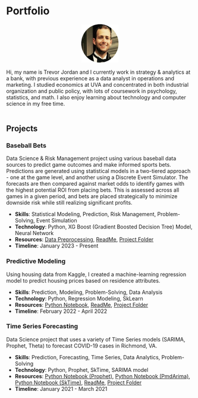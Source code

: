 # Portfolio
<p align="center"><img src="./assets/profile_pic.png" alt="profile_pic" width="100"/></p>

Hi, my name is Trevor Jordan and I currently work in strategy & analytics at a bank, with previous experience as a data analyst in operations and marketing. I studied economics at UVA and concentrated in both industrial organization and public policy, with lots of coursework in psychology, statistics, and math. I also enjoy learning about technology and computer science in my free time.
<br><br>

## Projects

### Baseball Bets
Data Science & Risk Management project using various baseball data sources to predict game outcomes and make informed sports bets. Predictions are generated using statistical models in a two-tiered approach - one at the game level, and another using a Discrete Event Simulator. The forecasts are then compared against market odds to identify games with the highest potential ROI from placing bets. This is assessed across all games in a given period, and bets are placed strategically to minimize downside risk while still realizing significant profits.
- **Skills**: Statistical Modeling, Prediction, Risk Management, Problem-Solving, Event Simulation
- **Technology**: Python, XG Boost (Gradient Boosted Decision Tree) Model, Neural Network
- **Resources**: [Data Preprocessing](./projects/baseball/preprocess.ipynb), [ReadMe](./projects/baseball#readme), [Project Folder](./projects/baseball)
- **Timeline**: January 2023 - Present

### Predictive Modeling
Using housing data from Kaggle, I created a machine-learning regression model to predict housing prices based on residence attributes.
- **Skills**: Prediction, Modeling, Problem-Solving, Data Analysis
- **Technology**: Python, Regression Modeling, SkLearn
- **Resources**: [Python Notebook](./projects/housing/main.ipynb), [ReadMe](./projects/housing#readme), [Project Folder](./projects/housing)
- **Timeline**: February 2022 - April 2022

### Time Series Forecasting
Data Science project that uses a variety of Time Series models (SARIMA, Prophet, Theta) to forecast COVID-19 cases in Richmond, VA.
- **Skills**: Prediction, Forecasting, Time Series, Data Analytics, Problem-Solving
- **Technology**: Python, Prophet, SkTime, SARIMA model
- **Resources**: [Python Notebook (Prophet)](./projects/covid/prophet.ipynb), [Python Notebook (PmdArima)](./projects/covid/pmdarima.ipynb), [Python Notebook (SkTime)](./projects/covid/sktime.ipynb), [ReadMe](./projects/covid#readme), [Project Folder](./projects/covid)
- **Timeline**: January 2021 - March 2021
